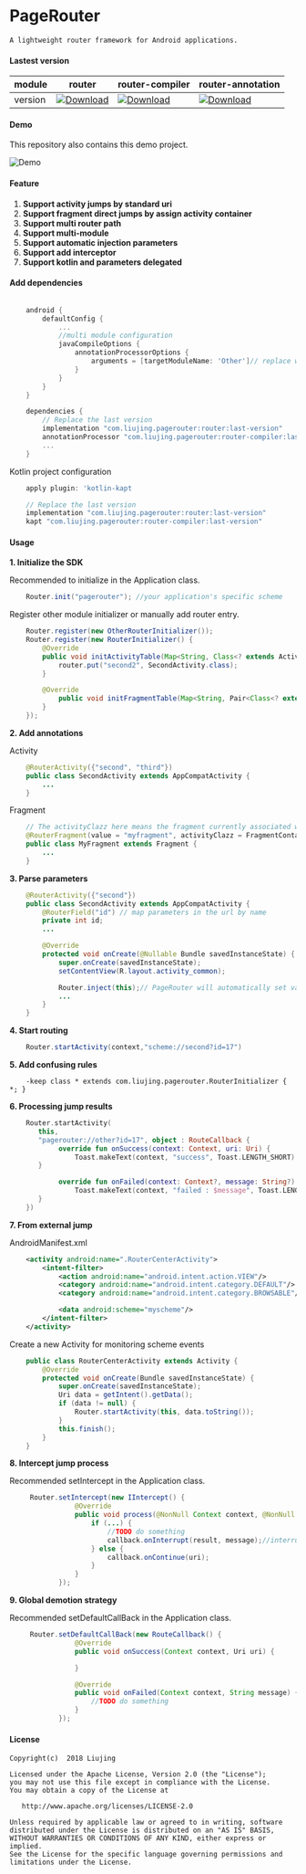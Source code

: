 # PageRouter

```
A lightweight router framework for Android applications.
```

#### Lastest version

module|router|router-compiler|router-annotation
---|---|---|---
version|[ ![Download](https://api.bintray.com/packages/liujing/pagerouter/router/images/download.svg) ](https://bintray.com/liujing/pagerouter/router/_latestVersion)|[ ![Download](https://api.bintray.com/packages/liujing/pagerouter/router-compiler/images/download.svg) ](https://bintray.com/liujing/pagerouter/router-compiler/_latestVersion)|[ ![Download](https://api.bintray.com/packages/liujing/pagerouter/router-annotation/images/download.svg) ](https://bintray.com/liujing/pagerouter/router-annotation/_latestVersion)

#### Demo
This repository also contains this demo project.

![Demo](pagerouter-demo.gif)
#### Feature

1. **Support activity jumps by standard uri**
2. **Support fragment direct jumps by assign activity container**
3. **Support multi router path**
4. **Support multi-module**
5. **Support automatic injection parameters**
6. **Support add interceptor**
7. **Support kotlin and parameters delegated**


#### Add dependencies

``` gradle

    android {
        defaultConfig {
            ...
            //multi module configuration
            javaCompileOptions {
                annotationProcessorOptions {
                    arguments = [targetModuleName: 'Other']// replace with the other module project name
                }
            }
        }
    }

    dependencies {
        // Replace the last version
        implementation "com.liujing.pagerouter:router:last-version"
        annotationProcessor "com.liujing.pagerouter:router-compiler:last-version"
        ...
    }

```

Kotlin project configuration

``` gradle
    apply plugin: 'kotlin-kapt

    // Replace the last version
    implementation "com.liujing.pagerouter:router:last-version"
    kapt "com.liujing.pagerouter:router-compiler:last-version"
```

#### Usage


**1. Initialize the SDK**

Recommended to initialize in the Application class.
``` java
    Router.init("pagerouter"); //your application's specific scheme
```

Register other module initializer or manually add router entry.

``` java
    Router.register(new OtherRouterInitializer());
    Router.register(new RouterInitializer() {
        @Override
        public void initActivityTable(Map<String, Class<? extends Activity>> router) {
            router.put("second2", SecondActivity.class);
        }

        @Override
            public void initFragmentTable(Map<String, Pair<Class<? extends Activity>, Class<? extends Fragment>>> router) {
        }
    });
```


**2. Add annotations**

Activity
``` java
    @RouterActivity({"second", "third"})
    public class SecondActivity extends AppCompatActivity {
        ...
    }
```

Fragment

``` java
    // The activityClazz here means the fragment currently associated with Activity
    @RouterFragment(value = "myfragment", activityClazz = FragmentContainerActivity.class)
    public class MyFragment extends Fragment {
        ...
    }
```


**3. Parse parameters**

```java
    @RouterActivity({"second"})
    public class SecondActivity extends AppCompatActivity {
        @RouterField("id") // map parameters in the url by name
        private int id;
        ...

        @Override
        protected void onCreate(@Nullable Bundle savedInstanceState) {
            super.onCreate(savedInstanceState);
            setContentView(R.layout.activity_common);

            Router.inject(this);// PageRouter will automatically set value of fields
            ...
        }
    }
```

**4. Start routing**

```java
    Router.startActivity(context,"scheme://second?id=17")
```


**5. Add confusing rules**

```
    -keep class * extends com.liujing.pagerouter.RouterInitializer { *; }
```


**6. Processing jump results**

```kotlin
    Router.startActivity(
       this,
       "pagerouter://other?id=17", object : RouteCallback {
            override fun onSuccess(context: Context, uri: Uri) {
                Toast.makeText(context, "success", Toast.LENGTH_SHORT).show()
       }

            override fun onFailed(context: Context?, message: String?) {
                Toast.makeText(context, "failed : $message", Toast.LENGTH_SHORT).show()
       }
    })

```


**7. From external jump**

AndroidManifest.xml

```xml
    <activity android:name=".RouterCenterActivity">
        <intent-filter>
            <action android:name="android.intent.action.VIEW"/>
            <category android:name="android.intent.category.DEFAULT"/>
            <category android:name="android.intent.category.BROWSABLE"/>

            <data android:scheme="myscheme"/>
        </intent-filter>
    </activity>
```

Create a new Activity for monitoring scheme events

```java
    public class RouterCenterActivity extends Activity {
        @Override
        protected void onCreate(Bundle savedInstanceState) {
            super.onCreate(savedInstanceState);
            Uri data = getIntent().getData();
            if (data != null) {
                Router.startActivity(this, data.toString());
            }
            this.finish();
        }
    }
```

**8. Intercept jump process**

Recommended setIntercept in the Application class.

```java
     Router.setIntercept(new IIntercept() {
                @Override
                public void process(@NonNull Context context, @NonNull Uri uri, InterceptorCallback callback) {
                    if (...) {
                        //TODO do something
                        callback.onInterrupt(result, message);//interrupt routing process
                    } else {
                        callback.onContinue(uri);
                    }
                }
            });

```

**9. Global demotion strategy**

Recommended setDefaultCallBack in the Application class.

```java
     Router.setDefaultCallBack(new RouteCallback() {
                @Override
                public void onSuccess(Context context, Uri uri) {

                }

                @Override
                public void onFailed(Context context, String message) {
                    //TODO do something
                }
            });
```


#### License

    Copyright(c)  2018 Liujing

    Licensed under the Apache License, Version 2.0 (the "License");
    you may not use this file except in compliance with the License.
    You may obtain a copy of the License at

       http://www.apache.org/licenses/LICENSE-2.0

    Unless required by applicable law or agreed to in writing, software
    distributed under the License is distributed on an "AS IS" BASIS,
    WITHOUT WARRANTIES OR CONDITIONS OF ANY KIND, either express or implied.
    See the License for the specific language governing permissions and
    limitations under the License.
